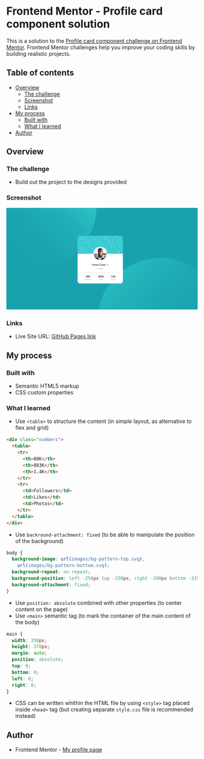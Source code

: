 # Frontend Mentor - Profile card component solution

This is a solution to the [Profile card component challenge on Frontend Mentor](https://www.frontendmentor.io/challenges/profile-card-component-cfArpWshJ). Frontend Mentor challenges help you improve your coding skills by building realistic projects.

## Table of contents

- [Overview](#overview)
  - [The challenge](#the-challenge)
  - [Screenshot](#screenshot)
  - [Links](#links)
- [My process](#my-process)
  - [Built with](#built-with)
  - [What I learned](#what-i-learned)
- [Author](#author)

## Overview

### The challenge

- Build out the project to the designs provided

### Screenshot

![](./screenshot.png)

### Links

- Live Site URL: [GitHub Pages link](https://kasia307584.github.io/challenge_Profile-Card-Component/)

## My process

### Built with

- Semantic HTML5 markup
- CSS custom properties

### What I learned

- Use `<table>` to structure the content (in simple layout, as alternative to flex and grid)

```html
<div class="numbers">
  <table>
    <tr>
      <th>80K</th>
      <th>803K</th>
      <th>1.4K</th>
    </tr>
    <tr>
      <td>Followers</td>
      <td>Likes</td>
      <td>Photos</td>
    </tr>
  </table>
</div>
```

- Use `backround-attachment: fixed` (to be able to manipulate the position of the background)

```css
body {
  background-image: url(images/bg-pattern-top.svg),
    url(images/bg-pattern-bottom.svg);
  background-repeat: no-repeat;
  background-position: left -250px top -250px, right -200px bottom -315px;
  background-attachment: fixed;
}
```

- Use `position: absolute` combined with other properties (to center content on the page)
- Use `<main>` semantic tag (to mark the container of the main content of the body)

```css
main {
  width: 350px;
  height: 370px;
  margin: auto;
  position: absolute;
  top: 0;
  bottom: 0;
  left: 0;
  right: 0;
}
```

- CSS can be written whithin the HTML file by using `<style>` tag placed inside `<head>` tag (but creating separate `style.css` file is recommended instead)

## Author

- Frontend Mentor - [My profile page](https://www.frontendmentor.io/profile/Kasia307584)
